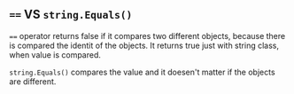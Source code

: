 `==` VS `string.Equals()`
-------------------------

`==` operator returns false if it compares two different objects, because there is compared the identit of the objects. It returns true just with string class, when value is compared.

`string.Equals()` compares the value and it doesen't matter if the objects are different.
